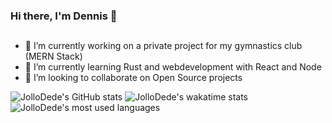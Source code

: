 ### Hi there, I'm Dennis 👋

## 
- 🔭 I’m currently working on a private project for my gymnastics club (MERN Stack)
- 🌱 I’m currently learning Rust and webdevelopment with React and Node
- 👯 I’m looking to collaborate on Open Source projects

![JolloDede's GitHub stats](https://github-readme-stats-sigma-five.vercel.app/api?username=JolloDede&theme=midnight-purple)
![JolloDede's wakatime stats](https://github-readme-stats.vercel.app/api/wakatime/?username=JolloDede&theme=midnight-purple)
![JolloDede's most used languages](https://github-readme-stats-sigma-five.vercel.app/api/top-langs/?username=JolloDede&hide_border=true&langs_count=8&theme=midnight-purple)


<!--
**JolloDede/JolloDede** is a ✨ _special_ ✨ repository because its `README.md` (this file) appears on your GitHub profile.

Here are some ideas to get you started:

- 🔭 I’m currently working on ...
- 🌱 I’m currently learning ...
- 👯 I’m looking to collaborate on ...
- 🤔 I’m looking for help with ...
- 💬 Ask me about ...
- 📫 How to reach me: ...
- 😄 Pronouns: ...
- ⚡ Fun fact: ...
-->


